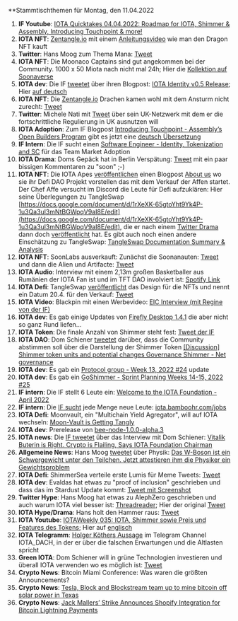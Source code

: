 **Stammtischthemen für Montag, den 11.04.2022

1. **IF Youtube**: [IOTA Quicktakes 04.04.2022: Roadmap for IOTA, Shimmer & Assembly, Introducing Touchpoint & more!](https://www.youtube.com/watch?v=w0cRiSHFky0)
2. **IOTA NFT**: [Zentangle.io](https://zentangle.io/) mit einem [Anleitungsvideo](https://www.youtube.com/watch?v=9RGiYFQHDm4) wie man den Dragon NFT kauft
3. **Twitter**: Hans Moog zum Thema Mana: [Tweet](https://twitter.com/hus_qy/status/1511336460686966791?s=20&t=G8qEJsSCMgKHKD-mWTV_hA)
4. **IOTA NFT**: Die Moonaco Captains sind gut angekommen bei der Community. 1000 x 50 Miota nach nicht mal 24h; Hier die [Kollektion auf Soonaverse](https://soonaverse.com/collection/0xb3543424af9cc39052d84f527f382bf24e26da20)
5. **IOTA dev**: Die IF [tweetet](https://twitter.com/iota/status/1511309961921540098?s=20&t=ucEjd3KtsET0OThHf72Pxw) über ihren Blogpost: [IOTA Identity v0.5 Release](https://blog.iota.org/iota-identity-v0-5-release/); Hier [auf deutsch](https://iota-kurs.de/veroeffentlichung-von-iota-identity-v0-5/)
6. **IOTA NFT**: Die [Zentangle.io](https://zentangle.io/) Drachen kamen wohl mit dem Ansturm nicht zurecht: [Tweet](https://twitter.com/zentangle_io/status/1511436220177403906?s=20&t=ucEjd3KtsET0OThHf72Pxw)
7. **Twitter**: Michele Nati mit [Tweet](https://twitter.com/michelenati/status/1511348551212838913?s=20&t=ucEjd3KtsET0OThHf72Pxw) über sein UK-Netzwerk mit dem er die fortschrittliche Regulierung in UK ausnutzen will
8. **IOTA Adoption**: Zum IF Blogpost [Introducing Touchpoint - Assembly’s Open Builders Program](https://iota-kurs.de/einfuehrung-von-touchpoint/) gibt es jetzt eine [deutsch Übersetzung](https://iota-kurs.de/einfuehrung-von-touchpoint/)
9. **IF Intern**: Die IF sucht einen [Software Engineer - Identity, Tokenization and SC](https://iota.bamboohr.com/jobs/view.php?id=185&source=other) für das Team Market Adoption
10. **IOTA Drama**: Doms Gepäck hat in Berlin Verspätung: [Tweet](https://twitter.com/DomSchiener/status/1512056911792857088?s=20&t=u89eafe8dEDsRctpdvXxEw) mit ein paar bissigen Kommentaren zu "soon" ;-)
11. **IOTA NFT**: Die IOTA Apes [veröffentlichen](https://twitter.com/iotapes/status/1511994269745225730?s=20&t=u89eafe8dEDsRctpdvXxEw) einen Blogpost [About us](https://iotapes.medium.com/about-us-6846092db31e) wo sie ihr Defi DAO Projekt vorstellen das mit dem Verkauf der Affen startet. Der Chef Affe versucht im Discord die Leute für Defi aufzuklären: Hier seine Überlegungen zu TangleSwap [https://docs.google.com/document/d/1rXeXK-65gtoYht9Yk4P-1u3Qa3ul3mNtBGWpqV9aI8E/edit](https://docs.google.com/document/d/1rXeXK-65gtoYht9Yk4P-1u3Qa3ul3mNtBGWpqV9aI8E/edit), die er nach einem [Twitter Drama](https://twitter.com/iotapes/status/1510922209526747137?s=20&t=u89eafe8dEDsRctpdvXxEw) dann doch [veröffentlicht](https://twitter.com/iotapes/status/1510926006588256264?s=20&t=u89eafe8dEDsRctpdvXxEw) hat. Es gibt auch noch einen andere Einschätzung zu TangleSwap: [TangleSwap Documentation Summary & Analysis](https://medium.com/@mmp2019/tangleswap-documentation-summary-analysis-b8c52bff28fa)
12.  **IOTA NFT**: SoonLabs ausverkauft: Zunächst die Soonanauten: [Tweet](https://twitter.com/soon_labs/status/1511954587862765570?s=20&t=u89eafe8dEDsRctpdvXxEw) und dann die Alien und Artifacte: [Tweet](https://twitter.com/soon_labs/status/1512122723190726661?s=20&t=JgDkpVIGygWphREeR9AHzA)
13.  **IOTA Audio**: Interview mit einem 2,13m großen Basketballer aus Rumänien der IOTA Fan ist und im TFT DAO involviert ist: [Spotify Link](https://open.spotify.com/show/4sC0pM1lfucOOxoa2NRWc3?si=02YAUxBxSvSFsyh1q0tvuA&nd=1)
14.  **IOTA Defi**: TangleSwap [veröffentlicht](https://twitter.com/TangleSwapE/status/1512056411500466180?s=20&t=u89eafe8dEDsRctpdvXxEw) das Design für die NFTs und nennt ein Datum 20.4. für den Verkauf: [Tweet](https://twitter.com/TangleSwapE/status/1512324005033914368?s=20&t=JgDkpVIGygWphREeR9AHzA)
15.  **IOTA Video**: Blackpin mit einen Werbevideo: [EIC Interview (mit Regine von der IF)](https://www.youtube.com/watch?v=aCJvKt2J-AQ&feature=youtu.be)
16.  **IOTA dev**: Es gab einige Updates von [Firefly Desktop 1.4.1](https://github.com/iotaledger/firefly/releases/tag/desktop-1.4.1) die aber nicht so ganz Rund liefen...
17.  **IOTA Token**: Die finale Anzahl von Shimmer steht fest: [Tweet der IF](https://twitter.com/iota/status/1511327911156064257?s=20&t=JgDkpVIGygWphREeR9AHzA)
18.  **IOTA DAO**: Dom Schiener [tweetet](https://twitter.com/DomSchiener/status/1511653912599748609?s=20&t=u89eafe8dEDsRctpdvXxEw) darüber, dass die Community abstimmen soll über die Darstellung der Shimmer Token [[Discussion] Shimmer token units and potential changes Governance Shimmer - Net governance](https://govern.iota.org/t/discussion-shimmer-token-units-and-potential-changes/1278)
19.  **IOTA dev**: Es gab ein [Protocol group - Week 13, 2022 #24](https://github.com/iotaledger/research-updates/discussions/24) update
20.  **IOTA dev**: Es gab ein [GoShimmer - Sprint Planning Weeks 14-15, 2022 #25](https://github.com/iotaledger/research-updates/discussions/25)
21.  **IF intern**: Die IF stellt 6 Leute ein: [Welcome to the IOTA Foundation - April 2022](https://blog.iota.org/welcome-to-the-iota-foundation-april-2022/)
22.  **IF intern**: Die [IF sucht](https://twitter.com/iota/status/1512419701648941060?s=20&t=EvOFkUBaoOHxY0c1Kh_aEA) jede Menge neue Leute: [iota.bamboohr.com/jobs](https://iota.bamboohr.com/jobs/)
23.  **IOTA Defi**: Moonvault, ein "Multichain Yield Agregator", will auf IOTA wechseln: [Moon-Vault is Getting Tangly](https://medium.com/@MoonVault/moon-vault-is-getting-tangly-c1d138ed0a81)
24.  **IOTA dev**: Prerelease von [bee-node-1.0.0-alpha.3](https://github.com/iotaledger/bee/releases/tag/v1.0.0-alpha.3)
25.  **IOTA news**: Die [IF tweetet](https://twitter.com/iota/status/1512047114938900498?s=20&t=JgDkpVIGygWphREeR9AHzA) über das Interview mit Dom Schiener: [Vitalik Buterin is Right. Crypto is Flailing, Says IOTA Foundation Chairman](https://beincrypto.com/vitalik-buterin-is-right-crypto-is-flailing-says-iota-foundation-chairman/)
26.  **Allgemeine News**: Hans Moog [tweetet](https://twitter.com/hus_qy/status/1512939372496183300?s=20&t=vWdDCsTbCyxFt-6_SRJQVg) über Physik: [Das W-Boson ist ein Schwergewicht unter den Teilchen. Jetzt attestieren ihm die Physiker ein Gewichtsproblem](https://www.nzz.ch/wissenschaft/fermilab-das-w-boson-hat-probleme-mit-seiner-masse-ld.1677921)
27.  **IOTA Defi**: ShimmerSea verteile erste Lumis für Meme Tweets: [Tweet](https://twitter.com/ShimmerSeaDEX/status/1512732048691245065?s=20&t=6pGsKGgW_kUoeihHj2pQzg)
28.  **IOTA dev**: Evaldas hat etwas zu "proof of inclusion" geschrieben und dass das im Stardust Update kommt: [Tweet mit Screenshot](https://twitter.com/Vrom14286662/status/1513070399894007810?s=20&t=vWdDCsTbCyxFt-6_SRJQVg)
29.  **Twitter Hype**: Hans Moog hat etwas zu AlephZero geschrieben und auch warum IOTA viel besser ist: [Threadreader](https://threadreaderapp.com/thread/1512477098283134976.html); Hier der original [Tweet](https://twitter.com/hus_qy/status/1512477098283134976?s=20&t=vWdDCsTbCyxFt-6_SRJQVg)
30.  **IOTA Hype/Drama**: Hans holt den Hammer raus: [Tweet](https://twitter.com/hus_qy/status/1512548098995896327?s=20&t=vWdDCsTbCyxFt-6_SRJQVg)
31.  **IOTA Youtube**: [IOTAWeekly 035: IOTA, Shimmer sowie Preis und Features des Tokens](https://www.youtube.com/watch?v=0Ajwq3f1u2c); Hier auf [englisch](https://www.youtube.com/watch?v=Lb51S72ocHM&feature=youtu.be)
32.  **IOTA Telegramm**: [Holger Köthers Aussage](https://github.com/iota-community/community-events/blob/main/page/stammtisch/2022-04-11/Holgers%20Aussage.md) im Telegram Channel IOTA_DACH, in der er über die falschen Erwartungen und die Altlasten spricht
33.  **Green IOTA**: Dom Schiener will in grüne Technologien investieren und überall IOTA verwenden wo es möglich ist: [Tweet](https://twitter.com/DomSchiener/status/1513073899424133124?s=20&t=EvOFkUBaoOHxY0c1Kh_aEA)
34.  **Crypto News**: Bitcoin Miami Conference: Was waren die größten Announcements? 
35.  **Crypto News**: [Tesla, Block and Blockstream team up to mine bitcoin off solar power in Texas](https://www.cnbc.com/2022/04/08/tesla-block-blockstream-to-mine-bitcoin-off-solar-power-in-texas.html)
36.  **Crypto News**: [Jack Mallers’ Strike Announces Shopify Integration for Bitcoin Lightning Payments](https://www.coindesk.com/business/2022/04/07/jack-mallers-strike-announces-shopify-integration-for-bitcoin-lightning-payments/)

